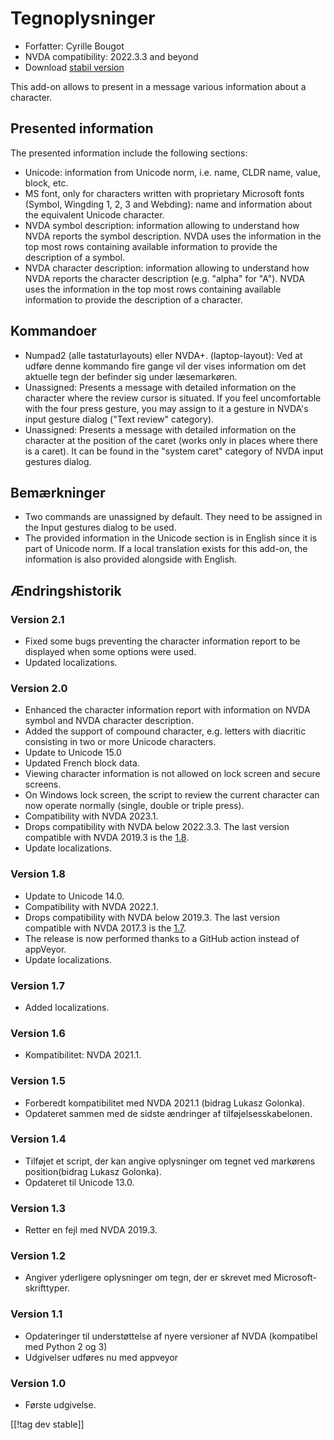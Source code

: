 # Tegnoplysninger #

* Forfatter: Cyrille Bougot
* NVDA compatibility: 2022.3.3 and beyond
* Download [stabil version][1]

This add-on allows to present in a message various information about a
character.

## Presented information

The presented information include the following sections:

* Unicode: information from Unicode norm, i.e. name, CLDR name, value,
  block, etc.
* MS font, only for characters written with proprietary Microsoft fonts
  (Symbol, Wingding 1, 2, 3 and Webding): name and information about the
  equivalent Unicode character.
* NVDA symbol description: information allowing to understand how NVDA
  reports the symbol description. NVDA uses the information in the top most
  rows containing available information to provide the description of a
  symbol.
* NVDA character description: information allowing to understand how NVDA
  reports the character description (e.g. "alpha" for "A"). NVDA uses the
  information in the top most rows containing available information to
  provide the description of a character.


## Kommandoer

* Numpad2 (alle tastaturlayouts) eller NVDA+. (laptop-layout): Ved at udføre
  denne kommando fire gange vil der vises information om det aktuelle tegn
  der befinder sig under læsemarkøren.
* Unassigned: Presents a message with detailed information on the character
  where the review cursor is situated. If you feel uncomfortable with the
  four press gesture, you may assign to it a gesture in NVDA's input gesture
  dialog ("Text review" category).
* Unassigned: Presents a message with detailed information on the character
  at the position of the caret (works only in places where there is a
  caret). It can be found in the "system caret" category of NVDA input
  gestures dialog.

## Bemærkninger

* Two commands are unassigned by default. They need to be assigned in the
  Input gestures dialog to be used.
* The provided information in the Unicode section is in English since it is
  part of Unicode norm. If a local translation exists for this add-on, the
  information is also provided alongside with English.


## Ændringshistorik

### Version 2.1

* Fixed some bugs preventing the character information report to be
  displayed when some options were used.
* Updated localizations.

### Version 2.0


* Enhanced the character information report with information on NVDA symbol
  and NVDA character description.
* Added the support of compound character, e.g. letters with diacritic
  consisting in two or more Unicode characters.
* Update to Unicode 15.0
* Updated French block data.
* Viewing character information is not allowed on lock screen and secure
  screens.
* On Windows lock screen, the script to review the current character can now
  operate normally (single, double or triple press).
* Compatibility with NVDA 2023.1.
* Drops compatibility with NVDA below 2022.3.3. The last version compatible
  with NVDA 2019.3 is the [1.8][downloadVersion1.8].
* Update localizations.

### Version 1.8

* Update to Unicode 14.0.
* Compatibility with NVDA 2022.1.
* Drops compatibility with NVDA below 2019.3. The last version compatible
  with NVDA 2017.3 is the [1.7][downloadVersion1.7].
* The release is now performed thanks to a GitHub action instead of
  appVeyor.
* Update localizations.

### Version 1.7

* Added localizations.

### Version 1.6

* Kompatibilitet: NVDA 2021.1.

### Version 1.5

* Forberedt kompatibilitet med NVDA 2021.1 (bidrag Lukasz Golonka).
* Opdateret sammen med de sidste ændringer af tilføjelsesskabelonen.

### Version 1.4

* Tilføjet et script, der kan angive oplysninger om tegnet ved markørens
  position(bidrag Lukasz Golonka).
* Opdateret til Unicode 13.0.

### Version 1.3

* Retter en fejl med NVDA 2019.3.


### Version 1.2

* Angiver yderligere oplysninger om tegn, der er skrevet med
  Microsoft-skrifttyper.


### Version 1.1

* Opdateringer til understøttelse af nyere versioner af NVDA (kompatibel med
  Python 2 og 3)
* Udgivelser udføres nu med appveyor


### Version 1.0

* Første udgivelse.

[[!tag dev stable]]

[1]: https://addons.nvda-project.org/files/get.php?file=charInfo

[downloadVersion1.7]:
https://github.com/CyrilleB79/charInfo/releases/download/V1.7/charInfo-1.7.nvda-addon

[downloadVersion1.8]:
https://github.com/CyrilleB79/charInfo/releases/download/V1.8/charInfo-1.8.nvda-addon
